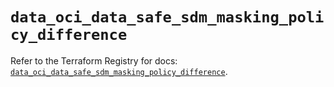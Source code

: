 # `data_oci_data_safe_sdm_masking_policy_difference`

Refer to the Terraform Registry for docs: [`data_oci_data_safe_sdm_masking_policy_difference`](https://registry.terraform.io/providers/oracle/oci/6.18.0/docs/data-sources/data_safe_sdm_masking_policy_difference).
